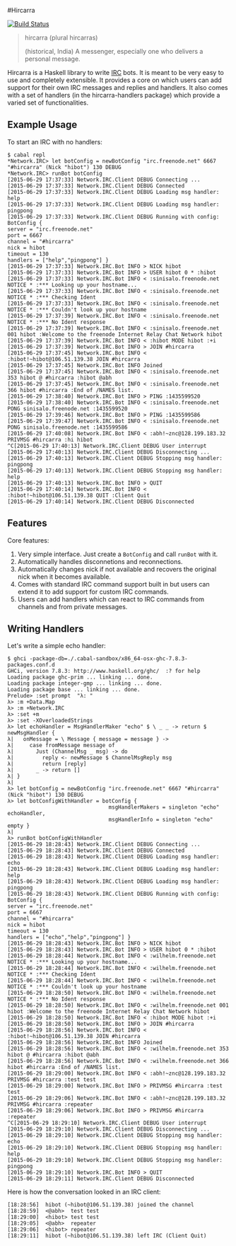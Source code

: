 #Hircarra

[![Build Status](https://travis-ci.org/abhin4v/hask-irc.svg?branch=master)](https://travis-ci.org/abhin4v/hask-irc)

> hircarra (plural hircarras)
>
> (historical, India) A messenger, especially one who delivers a personal message.

Hircarra is a Haskell library to write [IRC][1] bots. It is meant to be very easy to use and completely extensible. It provides a core on which users can add support for their own IRC messages and replies and handlers. It also comes with a set of handlers (in the hircarra-handlers package) which provide a varied set of functionalities.


## Example Usage

To start an IRC with no handlers:

```
$ cabal repl
*Network.IRC> let botConfig = newBotConfig "irc.freenode.net" 6667 "#hircarra" (Nick "hibot") 130 DEBUG
*Network.IRC> runBot botConfig
[2015-06-29 17:37:33] Network.IRC.Client DEBUG Connecting ...
[2015-06-29 17:37:33] Network.IRC.Client DEBUG Connected
[2015-06-29 17:37:33] Network.IRC.Client DEBUG Loading msg handler: help
[2015-06-29 17:37:33] Network.IRC.Client DEBUG Loading msg handler: pingpong
[2015-06-29 17:37:33] Network.IRC.Client DEBUG Running with config:
BotConfig {
server = "irc.freenode.net"
port = 6667
channel = "#hircarra"
nick = hibot
timeout = 130
handlers = ["help","pingpong"] }
[2015-06-29 17:37:33] Network.IRC.Bot INFO > NICK hibot
[2015-06-29 17:37:33] Network.IRC.Bot INFO > USER hibot 0 * :hibot
[2015-06-29 17:37:33] Network.IRC.Bot INFO < :sinisalo.freenode.net NOTICE * :*** Looking up your hostname...
[2015-06-29 17:37:33] Network.IRC.Bot INFO < :sinisalo.freenode.net NOTICE * :*** Checking Ident
[2015-06-29 17:37:33] Network.IRC.Bot INFO < :sinisalo.freenode.net NOTICE * :*** Couldn't look up your hostname
[2015-06-29 17:37:39] Network.IRC.Bot INFO < :sinisalo.freenode.net NOTICE * :*** No Ident response
[2015-06-29 17:37:39] Network.IRC.Bot INFO < :sinisalo.freenode.net 001 hibot :Welcome to the freenode Internet Relay Chat Network hibot
[2015-06-29 17:37:39] Network.IRC.Bot INFO < :hibot MODE hibot :+i
[2015-06-29 17:37:39] Network.IRC.Bot INFO > JOIN #hircarra
[2015-06-29 17:37:45] Network.IRC.Bot INFO < :hibot!~hibot@106.51.139.38 JOIN #hircarra
[2015-06-29 17:37:45] Network.IRC.Bot INFO Joined
[2015-06-29 17:37:45] Network.IRC.Bot INFO < :sinisalo.freenode.net 353 hibot @ #hircarra :hibot @abh
[2015-06-29 17:37:45] Network.IRC.Bot INFO < :sinisalo.freenode.net 366 hibot #hircarra :End of /NAMES list.
[2015-06-29 17:38:40] Network.IRC.Bot INFO > PING :1435599520
[2015-06-29 17:38:40] Network.IRC.Bot INFO < :sinisalo.freenode.net PONG sinisalo.freenode.net :1435599520
[2015-06-29 17:39:46] Network.IRC.Bot INFO > PING :1435599586
[2015-06-29 17:39:47] Network.IRC.Bot INFO < :sinisalo.freenode.net PONG sinisalo.freenode.net :1435599586
[2015-06-29 17:40:08] Network.IRC.Bot INFO < :abh!~znc@128.199.183.32 PRIVMSG #hircarra :hi hibot
^C[2015-06-29 17:40:13] Network.IRC.Client DEBUG User interrupt
[2015-06-29 17:40:13] Network.IRC.Client DEBUG Disconnecting ...
[2015-06-29 17:40:13] Network.IRC.Client DEBUG Stopping msg handler: pingpong
[2015-06-29 17:40:13] Network.IRC.Client DEBUG Stopping msg handler: help
[2015-06-29 17:40:13] Network.IRC.Bot INFO > QUIT
[2015-06-29 17:40:14] Network.IRC.Bot INFO < :hibot!~hibot@106.51.139.38 QUIT :Client Quit
[2015-06-29 17:40:14] Network.IRC.Client DEBUG Disconnected
```

## Features

Core features:

1. Very simple interface. Just create a `BotConfig` and call `runBot` with it.
2. Automatically handles disconnetions and reconnections.
3. Automatically changes nick if not available and recovers the original nick when it becomes available.
4. Comes with standard IRC command support built in but users can extend it to add support for custom IRC commands.
5. Users can add handlers which can react to IRC commands from channels and from private messages.

## Writing Handlers

Let's write a simple echo handler:

```
$ ghci -package-db=./.cabal-sandbox/x86_64-osx-ghc-7.8.3-packages.conf.d
GHCi, version 7.8.3: http://www.haskell.org/ghc/  :? for help
Loading package ghc-prim ... linking ... done.
Loading package integer-gmp ... linking ... done.
Loading package base ... linking ... done.
Prelude> :set prompt  "λ: "
λ> :m +Data.Map
λ> :m +Network.IRC
λ> :set +m
λ> :set -XOverloadedStrings
λ> let echoHandler = MsgHandlerMaker "echo" $ \ _ _ -> return $ newMsgHandler {
λ|   onMessage = \ Message { message = message } ->
λ|     case fromMessage message of
λ|       Just (ChannelMsg _ msg) -> do
λ|         reply <- newMessage $ ChannelMsgReply msg
λ|         return [reply]
λ|       _ -> return []
λ| }
λ|
λ> let botConfig = newBotConfig "irc.freenode.net" 6667 "#hircarra" (Nick "hibot") 130 DEBUG
λ> let botConfigWithHandler = botConfig {
                                msgHandlerMakers = singleton "echo" echoHandler,
                                msgHandlerInfo = singleton "echo" empty }
λ|
λ> runBot botConfigWithHandler
[2015-06-29 18:28:43] Network.IRC.Client DEBUG Connecting ...
[2015-06-29 18:28:43] Network.IRC.Client DEBUG Connected
[2015-06-29 18:28:43] Network.IRC.Client DEBUG Loading msg handler: echo
[2015-06-29 18:28:43] Network.IRC.Client DEBUG Loading msg handler: help
[2015-06-29 18:28:43] Network.IRC.Client DEBUG Loading msg handler: pingpong
[2015-06-29 18:28:43] Network.IRC.Client DEBUG Running with config:
BotConfig {
server = "irc.freenode.net"
port = 6667
channel = "#hircarra"
nick = hibot
timeout = 130
handlers = ["echo","help","pingpong"] }
[2015-06-29 18:28:43] Network.IRC.Bot INFO > NICK hibot
[2015-06-29 18:28:43] Network.IRC.Bot INFO > USER hibot 0 * :hibot
[2015-06-29 18:28:44] Network.IRC.Bot INFO < :wilhelm.freenode.net NOTICE * :*** Looking up your hostname...
[2015-06-29 18:28:44] Network.IRC.Bot INFO < :wilhelm.freenode.net NOTICE * :*** Checking Ident
[2015-06-29 18:28:44] Network.IRC.Bot INFO < :wilhelm.freenode.net NOTICE * :*** Couldn't look up your hostname
[2015-06-29 18:28:50] Network.IRC.Bot INFO < :wilhelm.freenode.net NOTICE * :*** No Ident response
[2015-06-29 18:28:50] Network.IRC.Bot INFO < :wilhelm.freenode.net 001 hibot :Welcome to the freenode Internet Relay Chat Network hibot
[2015-06-29 18:28:50] Network.IRC.Bot INFO < :hibot MODE hibot :+i
[2015-06-29 18:28:50] Network.IRC.Bot INFO > JOIN #hircarra
[2015-06-29 18:28:56] Network.IRC.Bot INFO < :hibot!~hibot@106.51.139.38 JOIN #hircarra
[2015-06-29 18:28:56] Network.IRC.Bot INFO Joined
[2015-06-29 18:28:56] Network.IRC.Bot INFO < :wilhelm.freenode.net 353 hibot @ #hircarra :hibot @abh
[2015-06-29 18:28:56] Network.IRC.Bot INFO < :wilhelm.freenode.net 366 hibot #hircarra :End of /NAMES list.
[2015-06-29 18:29:00] Network.IRC.Bot INFO < :abh!~znc@128.199.183.32 PRIVMSG #hircarra :test test
[2015-06-29 18:29:00] Network.IRC.Bot INFO > PRIVMSG #hircarra :test test
[2015-06-29 18:29:06] Network.IRC.Bot INFO < :abh!~znc@128.199.183.32 PRIVMSG #hircarra :repeater
[2015-06-29 18:29:06] Network.IRC.Bot INFO > PRIVMSG #hircarra :repeater
^C[2015-06-29 18:29:10] Network.IRC.Client DEBUG User interrupt
[2015-06-29 18:29:10] Network.IRC.Client DEBUG Disconnecting ...
[2015-06-29 18:29:10] Network.IRC.Client DEBUG Stopping msg handler: echo
[2015-06-29 18:29:10] Network.IRC.Client DEBUG Stopping msg handler: help
[2015-06-29 18:29:10] Network.IRC.Client DEBUG Stopping msg handler: pingpong
[2015-06-29 18:29:10] Network.IRC.Bot INFO > QUIT
[2015-06-29 18:29:11] Network.IRC.Client DEBUG Disconnected
```

Here is how the conversation looked in an IRC client:

```
[18:28:56] 	hibot (~hibot@106.51.139.38) joined the channel
[18:28:59]  <@abh>	test test
[18:29:00]  <hibot>	test test
[18:29:05]  <@abh>	repeater
[18:29:06]  <hibot>	repeater
[18:29:11] 	hibot (~hibot@106.51.139.38) left IRC (Client Quit)
```

[1]: https://en.wikipedia.org/wiki/Irc
